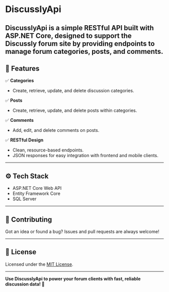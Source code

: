 # DiscusslyApi

DiscusslyApi is a simple **RESTful API** built with **ASP.NET Core**, designed to support the Discussly forum site by providing endpoints to manage forum **categories, posts, and comments**.
---

## 🚀 Features

✅ **Categories**
- Create, retrieve, update, and delete discussion categories.

✅ **Posts**
- Create, retrieve, update, and delete posts within categories.

✅ **Comments**
- Add, edit, and delete comments on posts.

✅ **RESTful Design**
- Clean, resource-based endpoints.
- JSON responses for easy integration with frontend and mobile clients.

---

## ⚙️ Tech Stack

- ASP.NET Core Web API
- Entity Framework Core
- SQL Server

---

## 🤝 Contributing

Got an idea or found a bug? Issues and pull requests are always welcome!

---

## 📄 License

Licensed under the [MIT License](LICENSE).

---

**Use DiscusslyApi to power your forum clients with fast, reliable discussion data! 🚀**
